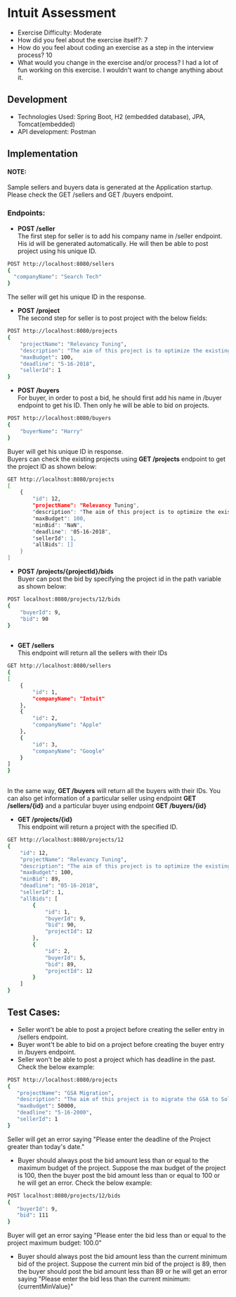 # Intuit Assessment

 -  Exercise Difficulty: Moderate
 -   How did you feel about the exercise itself?: 7
 -   How do you feel about coding an exercise as a step in the interview process?  10
 -   What would you change in the exercise and/or process? I had a lot of fun working on this exercise. I wouldn't want to change anything about it.
 

## Development

  - Technologies Used: Spring Boot, H2 (embedded database), JPA, Tomcat(embedded)
  - API development: Postman
  
## Implementation

####  NOTE:
Sample sellers and buyers data is generated at the Application startup. Please check the GET /sellers and GET /buyers endpoint. 

### Endpoints:
 - **POST /seller**  
The first step for seller is to add his company name in /seller endpoint. His id will be generated automatically. He will then be able to post project using his unique ID.
```sh
POST http://localhost:8080/sellers
{
  "companyName": "Search Tech"
}
```
The seller will get his unique ID in the response.

 - **POST /project**  
The second step for seller is to post project with the below fields:
```sh
POST http://localhost:8080/projects
{
	"projectName": "Relevancy Tuning",
	"description": "The aim of this project is to optimize the existing search engine results.",
	"maxBudget": 100,
	"deadline": "5-16-2018",
	"sellerId": 1
}
```

 - **POST /buyers**  
For buyer, in order to post a bid, he should first add his name in /buyer endpoint to get his ID. Then only he will be able to bid on projects. 

```sh
POST http://localhost:8080/buyers
{
	"buyerName": "Harry"
}
```

Buyer will get his unique ID in response.   
Buyers can check the existing projects using **GET /projects** endpoint to get the project ID as shown below:  

```sh
GET http://localhost:8080/projects
[
    {
        "id": 12,
        "projectName": "Relevancy Tuning",
        "description": "The aim of this project is to optimize the existing search engine",
        "maxBudget": 100,
        "minBid": "NaN",
        "deadline": "05-16-2018",
        "sellerId": 1,
        "allBids": []
    }
]
```

 - **POST /projects/{projectId}/bids**  
Buyer can post the bid by specifying the project id in the path variable as shown below: 
```sh
POST localhost:8080/projects/12/bids
{
	"buyerId": 9,
	"bid": 90
}
    
```

 - **GET /sellers**  
 This endpoint will return all the sellers with their IDs
```sh
GET http://localhost:8080/sellers
{
[
    {
        "id": 1,
        "companyName": "Intuit"
    },
    {
        "id": 2,
        "companyName": "Apple"
    },
    {
        "id": 3,
        "companyName": "Google"
    }
]
}
    
```
In the same way, **GET /buyers** will return all the buyers with their IDs. You can also get information of a particular seller using endpoint **GET /sellers/{id}** and a particular buyer using endpoint **GET /buyers/{id}**

 - **GET /projects/{id}**  
This endpoint will return a project with the specified ID.
```sh
GET http://localhost:8080/projects/12
{
    "id": 12,
    "projectName": "Relevancy Tuning",
    "description": "The aim of this project is to optimize the existing search engine",
    "maxBudget": 100,
    "minBid": 89,
    "deadline": "05-16-2018",
    "sellerId": 1,
    "allBids": [
        {
            "id": 1,
            "buyerId": 9,
            "bid": 90,
            "projectId": 12
        },
        {
            "id": 2,
            "buyerId": 5,
            "bid": 89,
            "projectId": 12
        }
    ]
}
```
 

## Test Cases:
 - Seller wont't be able to post a project before creating the seller entry in /sellers endpoint.
 - Buyer wont't be able to bid on a project before creating the buyer entry in /buyers endpoint.
 - Seller won't be able to post a project which has deadline in the past. Check the below example:
 ```sh
 POST http://localhost:8080/projects
 {
	"projectName": "GSA Migration",
	"description": "The aim of this project is to migrate the GSA to Solr",
	"maxBudget": 50000,
	"deadline": "5-16-2000",
	"sellerId": 1
}
 ```
 Seller will get an error saying "Please enter the deadline of the Project greater than today's date."

- Buyer should always post the bid amount less than or equal to the maximum budget of the project. Suppose the max budget of the project is 100, then the buyer post the bid amount less than or equal to 100 or he will get an error. Check the below example:
 ```sh
 POST localhost:8080/projects/12/bids
 {
	"buyerId": 9,
	"bid": 111
}
  ```
  Buyer will get an error saying "Please enter the bid less than or equal to the project maximum budget: 100.0"

- Buyer should always post the bid amount less than the current minimum bid of the project. Suppose the current min bid of the project is 89, then the buyer should post the bid amount less than 89 or he will get an error saying "Please enter the bid less than the current minimum: {currentMinValue}"





 



    




























  